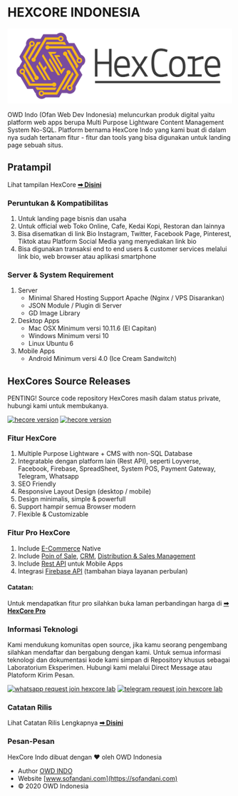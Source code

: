 # HEXCORE INDONESIA
![HexCore Logo](https://github.com/ofan-web-developer/HexCores-Indo-Prod/blob/master/owd_images/hexacore.svg)

OWD Indo (Ofan Web Dev Indonesia) meluncurkan produk digital yaitu platform web apps berupa Multi Purpose Lightware Content Management System No-SQL.
Platform bernama HexCore Indo yang kami buat di dalam nya sudah tertanam fitur - fitur dan tools yang bisa digunakan untuk landing page sebuah situs.

## Pratampil
Lihat tampilan HexCore **[➡ Disini](https://github.com/ofan-web-developer/HexCores-Indo-Prod/blob/master/markdown/Preview.md)**

### Peruntukan & Kompatibilitas
1. Untuk landing page bisnis dan usaha
2. Untuk official web Toko Online, Cafe, Kedai Kopi, Restoran dan lainnya
3. Bisa disematkan di link Bio Instagram, Twitter, Facebook Page, Pinterest, Tiktok atau Platform Social Media yang menyediakan link bio
4. Bisa digunakan transaksi end to end users & customer services melalui link bio, web browser atau aplikasi smartphone

### Server & System Requirement
1. Server
    - Minimal Shared Hosting Support Apache (Nginx / VPS Disarankan)
    - JSON Module / Plugin di Server
    - GD Image Library
2. Desktop Apps
    - Mac OSX Minimum versi 10.11.6 (El Capitan)
    - Windows Minimum versi 10
    - Linux Ubuntu 6
4. Mobile Apps
    - Android Minimum versi 4.0 (Ice Cream Sandwitch)

## HexCores Source Releases
PENTING! Source code repository HexCores masih dalam status private, hubungi kami untuk membukanya.

<a href="https://github.com/ofan-web-developer/HexCores-Indonesia"><img src="https://img.shields.io/badge/hexcore indo pro (private)-v.1.18.0-blueviolet?style=for-the-badge" alt="hecore version"></a> 
<a href="https://github.com/ofan-web-developer/HexCores-Indonesia-Free"><img src="https://img.shields.io/badge/hexcore indo free (private)-v.1.18.0-brightgreen?style=for-the-badge" alt="hecore version"></a>

### Fitur HexCore
1. Multiple Purpose Lightware + CMS with non-SQL Database
2. Integratable dengan platform lain (Rest API), seperti Loyverse, Facebook, Firebase, SpreadSheet, System POS, Payment Gateway, Telegram, Whatsapp
3. SEO Friendly
4. Responsive Layout Design (desktop / mobile)
5. Design minimalis, simple & powerfull
6. Support hampir semua Browser modern
7. Flexible & Customizable

### Fitur Pro HexCore
1. Include [E-Commerce](https://id.wikipedia.org/wiki/Perdagangan_elektronik) Native
2. Include [Poin of Sale](https://en.wikipedia.org/wiki/Point_of_sale), [CRM](https://id.wikipedia.org/wiki/Manajemen_hubungan_pelanggan), [Distribution & Sales Management](https://id.wikipedia.org/wiki/Manajemen_pemasaran)
3. Include [Rest API](https://en.wikipedia.org/wiki/Overview_of_RESTful_API_Description_Languages) untuk Mobile Apps
4. Integrasi [Firebase API](https://en.wikipedia.org/wiki/Firebase) (tambahan biaya layanan perbulan)

#### Catatan:
Untuk mendapatkan fitur pro silahkan buka laman perbandingan harga di **[➡ HexCore Pro](https://sofandani.com/hexcore)**

### Informasi Teknologi
Kami mendukung komunitas open source, jika kamu seorang pengembang silahkan mendaftar dan bergabung dengan kami.
Untuk semua informasi teknologi dan dokumentasi kode kami simpan di Repository khusus sebagai Laboratorium Eksperimen.
Hubungi kami melalui Direct Message atau Platoform Kirim Pesan. 

<a href="https://api.whatsapp.com/send?phone=+6281511190339&text=Request%20Lab%20HexCores%20[Github]" target="_blank"><img src="https://img.shields.io/badge/WhatsApp-25D366?style=for-the-badge&logo=whatsapp&logoColor=white" alt="whatsapp request join hexcore lab"></a> <a href="https://t.me/joinchat/uOxRiaSdZF41ZmE1" target="_blank"><img src="https://img.shields.io/badge/Telegram-2CA5E0?style=for-the-badge&logo=telegram&logoColor=white" alt="telegram request join hexcore lab"></a>

### Catatan Rilis
Lihat Catatan Rilis Lengkapnya **[➡ Disini](https://github.com/ofan-web-developer/HexCores-Indo-Prod/blob/master/markdown/Log.md)**

### Pesan-Pesan
HexCore Indo dibuat dengan &hearts; oleh OWD Indonesia
- Author [OWD INDO](https://sofandani.com/magz/read/about-owd)
- Website [www.sofandani.com](https://sofandani.com)
- &copy; 2020 OWD Indonesia
